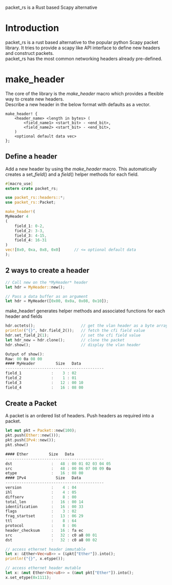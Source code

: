 packet_rs is a Rust based Scapy alternative

Introduction
============
packet_rs is a rust based alternative to the popular python Scapy packet library. It tries to provide a scapy like API interface to define new headers and construct packets.
<br>
packet_rs has the most common networking headers already pre-defined.

make_header
===========
The core of the library is the *make_header* macro which provides a flexible way to create new headers.<br>
Describe a new header in the below format with defaults as a vector.
```
make_header! {
    <header_name> <length in bytes> (
        <field_name1> <start_bit> - <end_bit>,
        <field_name2> <start_bit> - <end_bit>,
    )
    <optional default data vec>
};
```

Define a header
---------------
Add a new header by using the *make_header* macro. This automatically creates a set_*field*() and a *field*() helper methods for each field.

```rust
#[macro_use]
extern crate packet_rs;

use packet_rs::headers::*;
use packet_rs::Packet;

make_header!(
MyHeader 4
(
    field_1: 0-2,
    field_2: 3-3,
    field_3: 4-15,
    field_4: 16-31
)
vec![0x0, 0xa, 0x8, 0x0]      // <= optional default data
);
```
2 ways to create a header
-------------------------
```rust
// Call new on the *MyHeader* header
let hdr = MyHeader::new();

// Pass a data buffer as an argument
let hdr = MyHeader([0x00, 0x0a, 0x08, 0x10]);
```
make_header! generates helper methods and associated functions for each header and fields
```rust
hdr.octets();                    // get the vlan header as a byte array
println!("{}", hdr.field_2());   // fetch the cfi field value
hdr.set_field_2(1);              // set the cfi field value
let hdr_new = hdr.clone();       // clone the packet
hdr.show();                      // display the vlan header

Output of show():
Raw: 00 0a 08 00
#### MyHeader         Size   Data
-------------------------------------------
field_1             :    3 : 02
field_2             :    1 : 01
field_3             :   12 : 00 10
field_4             :   16 : 08 00
```
Create a Packet
---------------
A packet is an ordered list of headers. Push headers as required into a packet.
```rust
let mut pkt = Packet::new(100);
pkt.push(Ether::new()));
pkt.push(IPv4::new());
pkt.show()

#### Ether         Size   Data
-------------------------------------------
dst                 :   48 : 00 01 02 03 04 05
src                 :   48 : 00 06 07 08 09 0a
etype               :   16 : 08 00
#### IPv4             Size   Data
-------------------------------------------
version             :    4 : 04
ihl                 :    4 : 05
diffserv            :    8 : 00
total_len           :   16 : 00 14
identification      :   16 : 00 33
flags               :    3 : 02
frag_startset       :   13 : 06 29
ttl                 :    8 : 64
protocol            :    8 : 06
header_checksum     :   16 : fa ec
src                 :   32 : c0 a8 00 01
dst                 :   32 : c0 a8 00 02

// access ethernet header immutable
let x: &Ether<Vec<u8>> = (&pkt["Ether"]).into();
println!("{}", x.etype());

// access ethernet header mutable
let x: &mut Ether<Vec<u8>> = (&mut pkt["Ether"]).into();
x.set_etype(0x1111);
```
